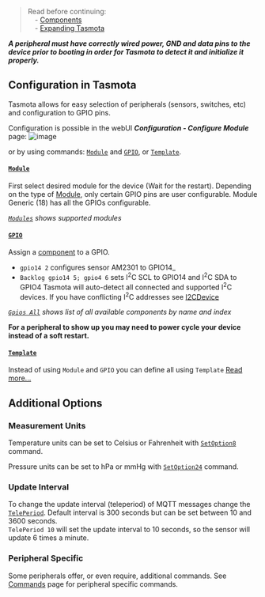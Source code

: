 > Read before continuing:   
> &emsp;- [Components](Components)    
> &emsp;- [Expanding Tasmota](Expanding-Tasmota) 

_**A peripheral must have correctly wired power, GND and data pins to the device prior to booting in order for Tasmota to detect it and initialize it properly.**_

## Configuration in Tasmota
Tasmota allows for easy selection of peripherals (sensors, switches, etc) and configuration to GPIO pins. 

Configuration is possible in the webUI ***Configuration - Configure Module*** page:
![image](https://user-images.githubusercontent.com/5904370/68432161-2a154700-01b4-11ea-8ba9-adb7b717490d.png)

or by using commands: [`Module`](Commands#module) and [`GPIO`](Commands#gpio), or [`Template`](Commands#template).

#### [`Module`](Commands#module) 
First select desired module for the device (Wait for the restart). Depending on the type of [Module](Modules), only certain GPIO pins are user configurable. Module Generic (18) has all the GPIOs configurable.   

_[`Modules`](Commands#modules) shows supported modules_

#### [`GPIO`](Commands#gpio) 
Assign a [component](Components) to a GPIO.
   
- `gpio14 2` configures sensor AM2301 to GPIO14_    
- `Backlog gpio14 5; gpio4 6` sets I<sup>2</sup>C SCL to GPIO14 and I<sup>2</sup>C SDA to GPIO4
   Tasmota will auto-detect all connected and supported I<sup>2</sup>C devices. If you have conflicting I<sup>2</sup>C addresses see [I2CDevice](Commands#I2CDevice)

_[`Gpios All`](Commands#gpios) shows list of all available components by name and index_

**For a peripheral to show up you may need to power cycle your device instead of a soft restart.**

#### [`Template`](Commands#template) 
Instead of using `Module` and `GPIO` you can define all using `Template` [Read more...](Templates#template-configuration-with-commands)

## Additional Options
### Measurement Units
Temperature units can be set to Celsius or Fahrenheit with [`SetOption8`](Commands#setoption8) command.

Pressure units can be set to hPa or mmHg with [`SetOption24`](Commands#setoption24) command. 
### Update Interval
To change the update interval (teleperiod) of MQTT messages change the [`TelePeriod`](Commands#teleperiod). Default interval is 300 seconds but can be set between 10 and 3600 seconds.    
`TelePeriod 10` will set the update interval to 10 seconds, so the sensor will update 6 times a minute.

### Peripheral Specific
Some peripherals offer, or even require, additional commands. See [Commands](Commands#Sensor) page for peripheral specific commands.
